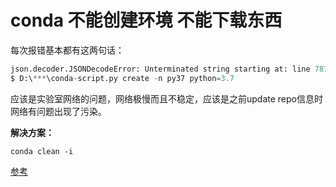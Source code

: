 # conda 不能创建环境 不能下载东西

每次报错基本都有这两句话：
```python
json.decoder.JSONDecodeError: Unterminated string starting at: line 78753 column 5 (char 2031407)
$ D:\***\conda-script.py create -n py37 python=3.7
```

应该是实验室网络的问题，网络极慢而且不稳定，应该是之前update repo信息时网络有问题出现了污染。

**解决方案：**

`conda clean -i`

[参考](https://www.jianshu.com/p/2bca744fcd82)